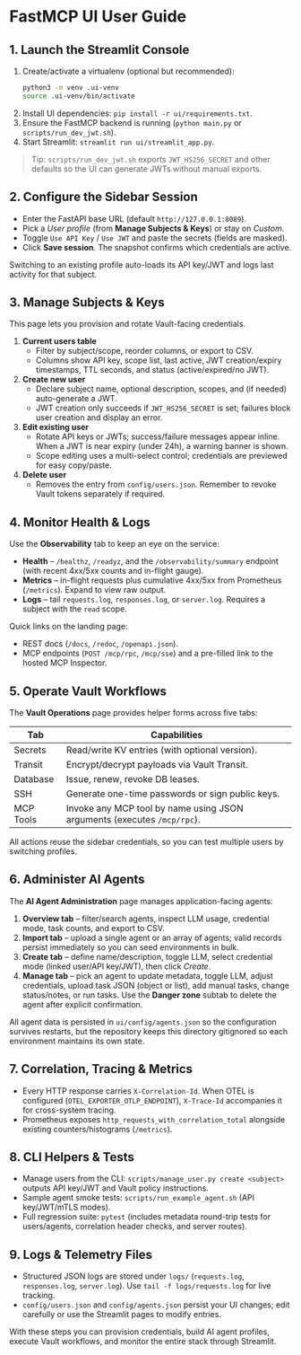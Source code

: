 # FastMCP UI User Guide

## 1. Launch the Streamlit Console
1. Create/activate a virtualenv (optional but recommended):
   ```bash
   python3 -m venv .ui-venv
   source .ui-venv/bin/activate
   ```
2. Install UI dependencies: `pip install -r ui/requirements.txt`.
3. Ensure the FastMCP backend is running (`python main.py` or `scripts/run_dev_jwt.sh`).
4. Start Streamlit: `streamlit run ui/streamlit_app.py`.

> Tip: `scripts/run_dev_jwt.sh` exports `JWT_HS256_SECRET` and other defaults so the UI can generate JWTs without manual exports.

## 2. Configure the Sidebar Session
- Enter the FastAPI base URL (default `http://127.0.0.1:8089`).
- Pick a *User profile* (from **Manage Subjects & Keys**) or stay on *Custom*.
- Toggle `Use API Key` / `Use JWT` and paste the secrets (fields are masked).
- Click **Save session**. The snapshot confirms which credentials are active.

Switching to an existing profile auto-loads its API key/JWT and logs last activity for that subject.

## 3. Manage Subjects & Keys
This page lets you provision and rotate Vault-facing credentials.

1. **Current users table**
   - Filter by subject/scope, reorder columns, or export to CSV.
   - Columns show API key, scope list, last active, JWT creation/expiry timestamps, TTL seconds, and status (active/expired/no JWT).
2. **Create new user**
   - Declare subject name, optional description, scopes, and (if needed) auto-generate a JWT.
   - JWT creation only succeeds if `JWT_HS256_SECRET` is set; failures block user creation and display an error.
3. **Edit existing user**
   - Rotate API keys or JWTs; success/failure messages appear inline. When a JWT is near expiry (under 24h), a warning banner is shown.
   - Scope editing uses a multi-select control; credentials are previewed for easy copy/paste.
4. **Delete user**
   - Removes the entry from `config/users.json`. Remember to revoke Vault tokens separately if required.

## 4. Monitor Health & Logs
Use the **Observability** tab to keep an eye on the service:
- **Health** – `/healthz`, `/readyz`, and the `/observability/summary` endpoint (with recent 4xx/5xx counts and in-flight gauge).
- **Metrics** – in-flight requests plus cumulative 4xx/5xx from Prometheus (`/metrics`). Expand to view raw output.
- **Logs** – tail `requests.log`, `responses.log`, or `server.log`. Requires a subject with the `read` scope.

Quick links on the landing page:
- REST docs (`/docs`, `/redoc`, `/openapi.json`).
- MCP endpoints (`POST /mcp/rpc`, `/mcp/sse`) and a pre-filled link to the hosted MCP Inspector.

## 5. Operate Vault Workflows
The **Vault Operations** page provides helper forms across five tabs:

| Tab      | Capabilities |
|----------|--------------|
| Secrets  | Read/write KV entries (with optional version). |
| Transit  | Encrypt/decrypt payloads via Vault Transit. |
| Database | Issue, renew, revoke DB leases. |
| SSH      | Generate one-time passwords or sign public keys. |
| MCP Tools| Invoke any MCP tool by name using JSON arguments (executes `/mcp/rpc`). |

All actions reuse the sidebar credentials, so you can test multiple users by switching profiles.

## 6. Administer AI Agents
The **AI Agent Administration** page manages application-facing agents:

1. **Overview tab** – filter/search agents, inspect LLM usage, credential mode, task counts, and export to CSV.
2. **Import tab** – upload a single agent or an array of agents; valid records persist immediately so you can seed environments in bulk.
3. **Create tab** – define name/description, toggle LLM, select credential mode (linked user/API key/JWT), then click *Create*. 
4. **Manage tab** – pick an agent to update metadata, toggle LLM, adjust credentials, upload task JSON (object or list), add manual tasks, change status/notes, or run tasks. Use the **Danger zone** subtab to delete the agent after explicit confirmation.

All agent data is persisted in `ui/config/agents.json` so the configuration survives restarts, but the repository keeps this directory gitignored so each environment maintains its own state.

## 7. Correlation, Tracing & Metrics
- Every HTTP response carries `X-Correlation-Id`. When OTEL is configured (`OTEL_EXPORTER_OTLP_ENDPOINT`), `X-Trace-Id` accompanies it for cross-system tracing.
- Prometheus exposes `http_requests_with_correlation_total` alongside existing counters/histograms (`/metrics`).

## 8. CLI Helpers & Tests
- Manage users from the CLI: `scripts/manage_user.py create <subject>` outputs API key/JWT and Vault policy instructions.
- Sample agent smoke tests: `scripts/run_example_agent.sh` (API key/JWT/mTLS modes).
- Full regression suite: `pytest` (includes metadata round-trip tests for users/agents, correlation header checks, and server routes).

## 9. Logs & Telemetry Files
- Structured JSON logs are stored under `logs/` (`requests.log`, `responses.log`, `server.log`). Use `tail -f logs/requests.log` for live tracking.
- `config/users.json` and `config/agents.json` persist your UI changes; edit carefully or use the Streamlit pages to modify entries.

With these steps you can provision credentials, build AI agent profiles, execute Vault workflows, and monitor the entire stack through Streamlit.
